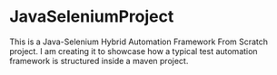 # JavaSeleniumProject
This is a Java-Selenium Hybrid Automation Framework From Scratch project. I am creating it to showcase how a typical test automation framework is structured inside a maven project.
